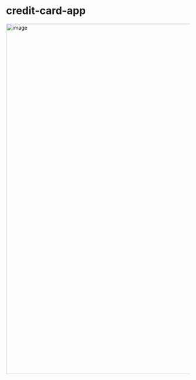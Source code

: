 # credit-card-app

<img width="960" alt="image" src="https://user-images.githubusercontent.com/8915614/211191708-8234d8ea-3844-4241-9706-5b1abb8cf9d5.png">
